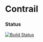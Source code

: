 # Contrail

### Status
[![Build Status](https://travis-ci.org/taliento/contrail.png)](https://travis-ci.org/taliento/contrail)

